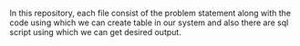 In this repository, each file consist of the problem statement along with the code using which we can create table in our system and also there are sql script using which we can get desired output.
